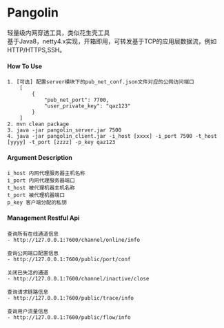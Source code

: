 # Pangolin
轻量级内网穿透工具，类似花生壳工具  
基于Java8，netty4.x实现，开箱即用，可转发基于TCP的应用层数据流，例如HTTP/HTTPS,SSH。


#### How To Use

    1. [可选] 配置server模块下的pub_net_conf.json文件对应的公网访问端口
        [
            {
                "pub_net_port": 7700,
                "user_private_key": "qaz123"
            }
        ]
    2. mvn clean package  
    3. java -jar pangolin_server.jar 7500  
    4. java -jar pangolin_client.jar -i_host [xxxx] -i_port 7500 -t_host [yyyy] -t_port [zzzz] -p_key qaz123

#### Argument Description  
    i_host 内网代理服务器主机名称  
    i_port 内网代理服务器端口  
    t_host 被代理机器主机名称  
    t_port 被代理机器端口  
    p_key 客户端分配的私钥


#### Management Restful Api  
    查询所有在线通道信息  
    - http://127.0.0.1:7600/channel/online/info  

    查询公网端口配置信息  
    - http://127.0.0.1:7600/public/port/conf  

    关闭已失活的通道  
    - http://127.0.0.1:7600/channel/inactive/close
    
    查询请求链路信息 
    - http://127.0.0.1:7600/public/trace/info
    
    查询用户流量信息 
    - http://127.0.0.1:7600/public/flow/info
